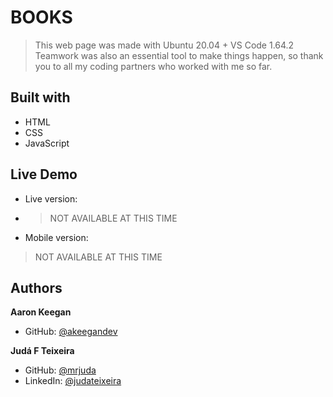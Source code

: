 # BOOKS
> This web page was made with Ubuntu 20.04 + VS Code 1.64.2
> Teamwork was also an essential tool to make things happen, so thank you to all my coding partners who worked with me so far.

## Built with
- HTML
- CSS
- JavaScript

## Live Demo
- Live version: 
- > NOT AVAILABLE AT THIS TIME

- Mobile version:
> NOT AVAILABLE AT THIS TIME

## Authors
**Aaron Keegan**
- GitHub: [@akeegandev](https://github.com/akeegandev "Aaron Keegan's GitHub profile")

**Judá F Teixeira**
- GitHub: [@mrjuda](https://github.com/mrjuda "Judá Teixeira's GitHub profile")
- LinkedIn: [@judateixeira](https://www.linkedin.com/in/judateixeira "Judá Teixeira's Linkedin profile")

